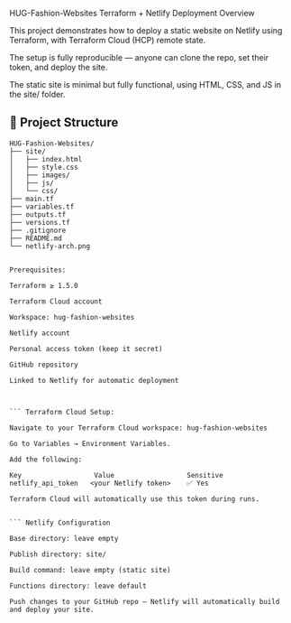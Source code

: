 
HUG-Fashion-Websites Terraform + Netlify Deployment
Overview

This project demonstrates how to deploy a static website on Netlify using Terraform, with Terraform Cloud (HCP) remote state.

The setup is fully reproducible — anyone can clone the repo, set their token, and deploy the site.

The static site is minimal but fully functional, using HTML, CSS, and JS in the site/ folder.



## 📂 Project Structure

```plaintext
HUG-Fashion-Websites/
├── site/
│   ├── index.html
│   ├── style.css
│   ├── images/
│   ├── js/
│   └── css/
├── main.tf
├── variables.tf
├── outputs.tf
├── versions.tf
├── .gitignore
├── README.md
└── netlify-arch.png


Prerequisites:

Terraform ≥ 1.5.0

Terraform Cloud account

Workspace: hug-fashion-websites

Netlify account

Personal access token (keep it secret)

GitHub repository

Linked to Netlify for automatic deployment



``` Terraform Cloud Setup:

Navigate to your Terraform Cloud workspace: hug-fashion-websites

Go to Variables → Environment Variables.

Add the following:

Key	                 Value	                Sensitive
netlify_api_token	<your Netlify token>	✅ Yes

Terraform Cloud will automatically use this token during runs.


``` Netlify Configuration

Base directory: leave empty

Publish directory: site/

Build command: leave empty (static site)

Functions directory: leave default

Push changes to your GitHub repo — Netlify will automatically build and deploy your site.


